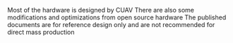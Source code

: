 Most of the hardware is designed by CUAV
There are also some modifications and optimizations from open source hardware
The published documents are for reference design only and are not recommended for direct mass production
